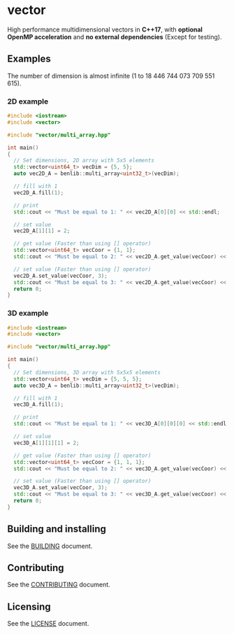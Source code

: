 # vector

High performance multidimensional vectors in **C++17**, with **optional OpenMP acceleration** and **no external dependencies** (Except for testing).

## Examples

The number of dimension is almost infinite (1 to 18 446 744 073 709 551 615).

### 2D example

```cpp
#include <iostream>
#include <vector>

#include "vector/multi_array.hpp"

int main()
{
  // Set dimensions, 2D array with 5x5 elements
  std::vector<uint64_t> vecDim = {5, 5};
  auto vec2D_A = benlib::multi_array<uint32_t>(vecDim);

  // fill with 1
  vec2D_A.fill(1);

  // print
  std::cout << "Must be equal to 1: " << vec2D_A[0][0] << std::endl;

  // set value
  vec2D_A[1][1] = 2;

  // get value (Faster than using [] operator)
  std::vector<uint64_t> vecCoor = {1, 1};
  std::cout << "Must be equal to 2: " << vec2D_A.get_value(vecCoor) << std::endl;

  // set value (Faster than using [] operator)
  vec2D_A.set_value(vecCoor, 3);
  std::cout << "Must be equal to 3: " << vec2D_A.get_value(vecCoor) << std::endl;
  return 0;
}
```

### 3D example

```cpp
#include <iostream>
#include <vector>

#include "vector/multi_array.hpp"

int main()
{
  // Set dimensions, 3D array with 5x5x5 elements
  std::vector<uint64_t> vecDim = {5, 5, 5};
  auto vec3D_A = benlib::multi_array<uint32_t>(vecDim);

  // fill with 1
  vec3D_A.fill(1);

  // print
  std::cout << "Must be equal to 1: " << vec3D_A[0][0][0] << std::endl;

  // set value
  vec3D_A[1][1][1] = 2;

  // get value (Faster than using [] operator)
  std::vector<uint64_t> vecCoor = {1, 1, 1};
  std::cout << "Must be equal to 2: " << vec3D_A.get_value(vecCoor) << std::endl;

  // set value (Faster than using [] operator)
  vec3D_A.set_value(vecCoor, 3);
  std::cout << "Must be equal to 3: " << vec3D_A.get_value(vecCoor) << std::endl;
  return 0;
}
```

## Building and installing

See the [BUILDING](BUILDING.md) document.

## Contributing

See the [CONTRIBUTING](CONTRIBUTING.md) document.

## Licensing

See the [LICENSE](LICENSE) document.
